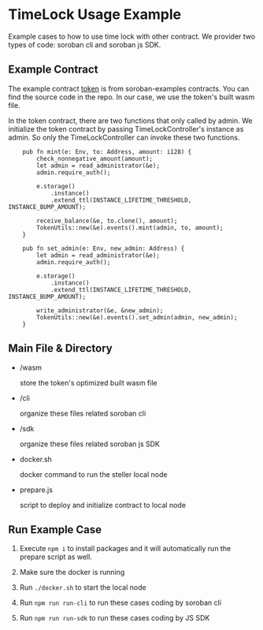 # TimeLock Usage Example

Example cases to how to use time lock with other contract. We provider two types of code: soroban cli and soroban js SDK.

## Example Contract

The example contract [token](https://github.com/stellar/soroban-examples/tree/v20.0.0/token) is from soroban-examples contracts. You can find the source code in the repo. In our case, we use the token's built wasm file.

In the token contract, there are two functions that only called by admin. We initialize the token contract by passing TimeLockController's instance as admin. So only the TimeLockController can invoke these two functions.

```
    pub fn mint(e: Env, to: Address, amount: i128) {
        check_nonnegative_amount(amount);
        let admin = read_administrator(&e);
        admin.require_auth();

        e.storage()
            .instance()
            .extend_ttl(INSTANCE_LIFETIME_THRESHOLD, INSTANCE_BUMP_AMOUNT);

        receive_balance(&e, to.clone(), amount);
        TokenUtils::new(&e).events().mint(admin, to, amount);
    }

    pub fn set_admin(e: Env, new_admin: Address) {
        let admin = read_administrator(&e);
        admin.require_auth();

        e.storage()
            .instance()
            .extend_ttl(INSTANCE_LIFETIME_THRESHOLD, INSTANCE_BUMP_AMOUNT);

        write_administrator(&e, &new_admin);
        TokenUtils::new(&e).events().set_admin(admin, new_admin);
    }   

```

## Main File & Directory

- /wasm

  store the token's optimized built wasm file

- /cli

  organize these files related soroban cli

- /sdk

  organize these files related soroban js SDK

- docker.sh

  docker command to run the steller local node

- prepare.js

  script to deploy and initialize contract to local node

## Run Example Case

1. Execute `npm i` to install packages and it will automatically run the prepare script as well.

2. Make sure the docker is running

3. Run `./docker.sh` to start the local node

4. Run `npm run run-cli` to run these cases coding by soroban cli

5. Run `npm run run-sdk` to run these cases coding by JS SDK
